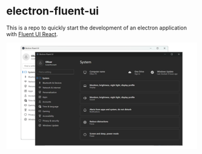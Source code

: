 # electron-fluent-ui

This is a repo to quickly start the development of an electron application with [Fluent UI React](https://react.fluentui.dev/).

![example-image.png](docs/example-image.png)
